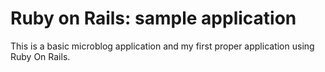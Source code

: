 # Ruby on Rails: sample application

This is a basic microblog application and my first proper application using Ruby On Rails.


